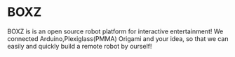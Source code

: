 BOXZ
====

BOXZ is is an open source robot platform for interactive entertainment! We connected Arduino,Plexiglass(PMMA) Origami and your idea, so that we can easily and quickly build a remote robot by ourself!